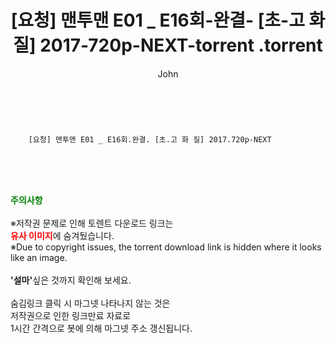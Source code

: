 ﻿---
layout: post
title:  "                   [요청] 맨투맨 E01 _ E16회-완결- [초-고 화 질] 2017-720p-NEXT-torrent                .torrent"
author: John
categories: [ 드라마 ]
tags: [  ]
image:  
description: "                   [요청] 맨투맨 E01 _ E16회-완결- [초-고 화 질] 2017-720p-NEXT-torrent                 torrent 정보 공유"
toc: true
toc_sticky: true
---

<br>

        [요청] 맨투맨 E01 _ E16회.완결. [초.고 화 질] 2017.720p-NEXT    
    
<br><br><br>
<p data-ke-size="size16"><b><span style="color: green;">주의사항</span></b><br /><br />※저작권 문제로 인해 토렌트 다운로드 링크는<br /><b><span style="color: red;">유사 이미지</span></b>에 숨겨뒀습니다.<br />※Due to copyright issues, the torrent download link is hidden where it looks like an image.<br /><br /><b>'설마'</b>싶은 것까지 확인해 보세요.<br /><br />숨김링크 클릭 시 마그넷 나타나지 않는 것은<br />저작권으로 인한 링크만료 자료로<br />1시간 간격으로 봇에 의해 마그넷 주소 갱신됩니다.</p>
